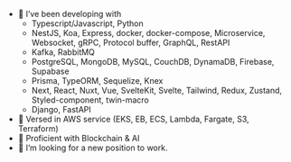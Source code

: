 - 👀 I’ve been developing with
     * Typescript/Javascript, Python
     * NestJS, Koa, Express, docker, docker-compose, Microservice, Websocket, gRPC, Protocol buffer, GraphQL, RestAPI
     * Kafka, RabbitMQ
     * PostgreSQL, MongoDB, MySQL, CouchDB, DynamaDB, Firebase, Supabase
     * Prisma, TypeORM, Sequelize, Knex
     * Next, React, Nuxt, Vue, SvelteKit, Svelte, Tailwind, Redux, Zustand, Styled-component, twin-macro
     * Django, FastAPI
- 📀 Versed in AWS service (EKS, EB, ECS, Lambda, Fargate, S3, Terraform)
- 📀 Proficient with Blockchain & AI 
- 🙂 I’m looking for a new position to work.


<!---
yongyiwong/yongyiwong is a ✨ special ✨ repository because its `README.md` (this file) appears on your GitHub profile.
You can click the Preview link to take a look at your changes.
--->
